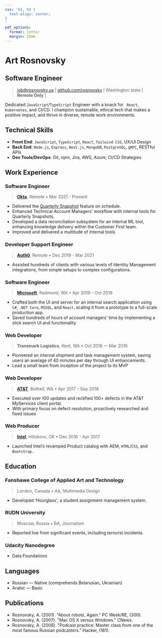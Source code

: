 ```yaml
---
css: 'h1, h2 {
  text-align: center;
}
'
pdf_options:
  format: letter
  margin: 25mm
---
```


# Art Rosnovsky

## Software Engineer

> job@rosnovsky.us | [github.com/rosnovsky](https://github.com/rosnovsky) | Washington state | **Remote Only** |

Dedicated `JavaScript`/`TypeScript` Engineer with a knack for ` React`, `Kubernetes`, and CI/CD. I champion sustainable, ethical tech that makes a positive impact, and thrive in diverse, remote work environments.

## Technical Skills

- **Front End**: `JavaScript`, `TypeScript`, `React`, `Tailwind CSS`, UX/UI Design
- **Back End**: `Node.js`, `Express`, `Next.js`, `MongoDB`, `PostgreSQL`, `gRPC`, RESTful APIs
- **Dev Tools/DevOps**: Git, npm, Jira, AWS, Azure, CI/CD Strategies

## Work Experience

### Software Engineer

> **[Okta](https://okta.com)**, Remote • Mar 2021 - Present

- Delivered the [Quarterly Snapshot](https://auth0.com/docs/get-started/tenant-settings/auth0-teams/quarterly-snapshot) feature on schedule.
- Enhanced Technical Account Managers' workflow with internal tools for Quarterly Snapshots.
- Developed a data reconciliation subsystem for an internal ML tool, enhancing knowledge delivery within the Customer First team.
- Improved and delivered a multitude of internal tools

### Developer Support Engineer

> **[Auth0](https://auth0.com)**, Remote • Dec 2019 - Mar 2021

- Assisted hundreds of clients with various levels of Identity Management integrations, from simple setups to complex configurations.

### Software Engineer

> **[Microsoft](https://microsoft.com)**, Redmond, WA • Apr 2019 - Oct 2019

- Crafted both the UI and server for an internal search application using `C#`, `.NET Core`, `MSSQL`, and `React`, scaling it from a prototype to a full-scale production app.
- Saved hundreds of hours of account managers' time by implementing a slick search UI and functionality

### Web Developer

> **Transmark Logistics**, Kent, WA • Oct 2018 — Mar 2019

- Pioneered an internal shipment and task management system, saving users an average of 40 minutes per day through UI enhancements.
- Lead a small team from inception of the project to its MVP

<div class="page-break"></div>

### Web Developer

> **[AT&T](https://att.com)**, Bothell, WA • Apr 2017 - Sep 2018

- Executed over 100 updates and rectified 100+ defects in the AT&T MyServices client portal.
- With primary focus on defect resolution, proactively researched and fixed issues


### Web Producer

> **[Intel](https://intel.com)**, Hillsboro, OR • Dec 2016 - Apr 2017

- Launched Intel’s revamped Product catalog with AEM, `HTML`/`CSS`, and `Bootstrap`.

## Education

### Fanshawe College of Applied Art and Technology

> London, Canada • AA, Multimedia Design

- Developed 'Hourglass', a student assignment management system.

### RUDN University

> Moscow, Russia • BA, Journalism

- Reported live from significant events, including terrorist incidents.

### Udacity Nanodegree

- Data Foundations

## Languages

- Russian — Native (comprehends Belarusian, Ukrainian)
- Arabic — Basic

## Publications

- Rosnovsky, A. (2001). "About robots, Again." PC Week/RE, (300).
- Rosnovsky, A. (2007). "Mac OS X versus Windows." CNews.
- Rosnovsky, A. (2008). "Podcast practice: Master class from one of the most famous Russian podcasters." Hacker, (181).
